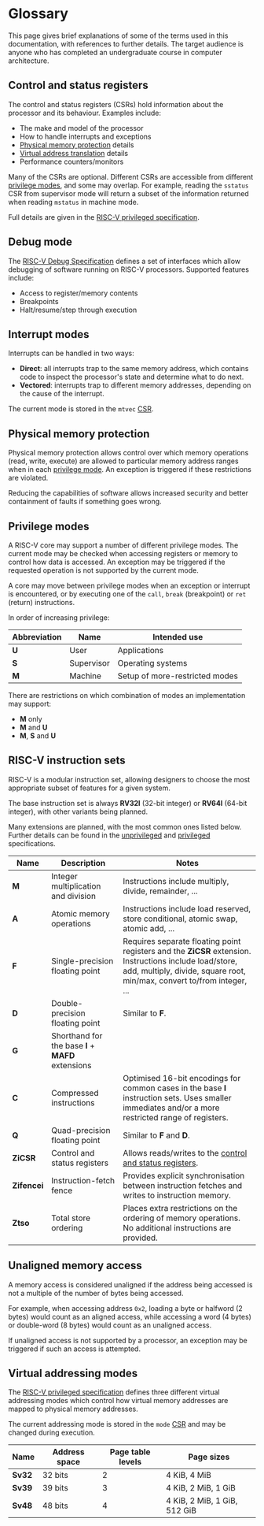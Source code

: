 # Glossary

This page gives brief explanations of some of the terms used in this documentation, with references to further details. The target audience is anyone who has completed an undergraduate course in computer architecture.

## Control and status registers
The control and status registers (CSRs) hold information about the processor and its behaviour. Examples include:

* The make and model of the processor
* How to handle interrupts and exceptions
* [Physical memory protection](#physical-memory-protection) details
* [Virtual address translation](#virtual-addressing-modes) details
* Performance counters/monitors

Many of the CSRs are optional. Different CSRs are accessible from different [privilege modes](#privilege-modes), and some may overlap. For example, reading the `sstatus` CSR from supervisor mode will return a subset of the information returned when reading `mstatus` in machine mode.

Full details are given in the [RISC-V privileged specification](https://github.com/riscv/riscv-isa-manual/releases/download/Ratified-IMFDQC-and-Priv-v1.11/riscv-privileged-20190608.pdf).

## Debug mode
The [RISC-V Debug Specification](https://github.com/riscv/riscv-debug-spec) defines a set of interfaces which allow debugging of software running on RISC-V processors. Supported features include:

* Access to register/memory contents
* Breakpoints
* Halt/resume/step through execution

## Interrupt modes
Interrupts can be handled in two ways:

* **Direct**: all interrupts trap to the same memory address, which contains code to inspect the processor's state and determine what to do next.
* **Vectored**: interrupts trap to different memory addresses, depending on the cause of the interrupt.

The current mode is stored in the `mtvec` [CSR](#control-and-status-registers).

## Physical memory protection
Physical memory protection allows control over which memory operations (read, write, execute) are allowed to particular memory address ranges when in each [privilege mode](#privilege-modes). An exception is triggered if these restrictions are violated.

Reducing the capabilities of software allows increased security and better containment of faults if something goes wrong.

## Privilege modes
A RISC-V core may support a number of different privilege modes. The current mode may be checked when accessing registers or memory to control how data is accessed. An exception may be triggered if the requested operation is not supported by the current mode.

A core may move between privilege modes when an exception or interrupt is encountered, or by executing one of the `call`, `break` (breakpoint) or `ret` (return) instructions.

In order of increasing privilege:

| Abbreviation | Name | Intended use |
| --- | --- | --- |
| **U** | User | Applications |
| **S** | Supervisor | Operating systems |
| **M** | Machine | Setup of more-restricted modes |

There are restrictions on which combination of modes an implementation may support:

* **M** only
* **M** and **U**
* **M**, **S** and **U**

## RISC-V instruction sets
RISC-V is a modular instruction set, allowing designers to choose the most appropriate subset of features for a given system.

The base instruction set is always **RV32I** (32-bit integer) or **RV64I** (64-bit integer), with other variants being planned.

Many extensions are planned, with the most common ones listed below. Further details can be found in the [unprivileged](https://github.com/riscv/riscv-isa-manual/releases/download/Ratified-IMAFDQC/riscv-spec-20191213.pdf) and [privileged](https://github.com/riscv/riscv-isa-manual/releases/download/Ratified-IMFDQC-and-Priv-v1.11/riscv-privileged-20190608.pdf) specifications.

| Name | Description | Notes |
| --- | --- | --- |
| **M** | Integer multiplication and division | Instructions include multiply, divide, remainder, ... |
| **A** | Atomic memory operations | Instructions include load reserved, store conditional, atomic swap, atomic add, ...|
| **F** | Single-precision floating point | Requires separate floating point registers and the **ZiCSR** extension. Instructions include load/store, add, multiply, divide, square root, min/max, convert to/from integer, ... |
| **D** | Double-precision floating point | Similar to **F**. |
| **G** | Shorthand for the base **I** + **MAFD** extensions | |
| **C** | Compressed instructions | Optimised 16-bit encodings for common cases in the base **I** instruction sets. Uses smaller immediates and/or a more restricted range of registers. |
| **Q** | Quad-precision floating point | Similar to **F** and **D**. |
| **ZiCSR** | Control and status registers | Allows reads/writes to the [control and status registers](#control-and-status-registers). |
| **Zifencei** | Instruction-fetch fence | Provides explicit synchronisation between instruction fetches and writes to instruction memory. |
| **Ztso** | Total store ordering | Places extra restrictions on the ordering of memory operations. No additional instructions are provided. |

## Unaligned memory access
A memory access is considered unaligned if the address being accessed is not a multiple of the number of bytes being accessed.

For example, when accessing address `0x2`, loading a byte or halfword (2 bytes) would count as an aligned access, while accessing a word (4 bytes) or double-word (8 bytes) would count as an unaligned access.

If unaligned access is not supported by a processor, an exception may be triggered if such an access is attempted.

## Virtual addressing modes
The [RISC-V privileged specification](https://github.com/riscv/riscv-isa-manual/releases/download/Ratified-IMFDQC-and-Priv-v1.11/riscv-privileged-20190608.pdf) defines three different virtual addressing modes which control how virtual memory addresses are mapped to physical memory addresses.

The current addressing mode is stored in the `mode` [CSR](#control-and-status-registers) and may be changed during execution.

| Name | Address space | Page table levels | Page sizes |
| --- | --- | --- | --- |
| **Sv32** | 32 bits | 2 | 4 KiB, 4 MiB |
| **Sv39** | 39 bits | 3 | 4 KiB, 2 MiB, 1 GiB |
| **Sv48** | 48 bits | 4 | 4 KiB, 2 MiB, 1 GiB, 512 GiB |
